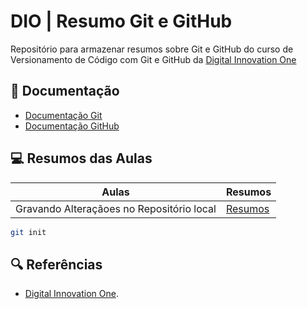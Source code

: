 # DIO | Resumo Git e GitHub

Repositório para armazenar resumos sobre Git e GitHub do curso de Versionamento de Código com Git e GitHub da [Digital Innovation One](https://www.dio.me)

## 📃 Documentação

- [Documentação Git](https://git-scm.com/doc)
- [Documentação GitHub](https://docs.github.com/pt)

## 💻 Resumos das Aulas

| Aulas | Resumos|
|-------|--------|
|Gravando Alteraçãoes no Repositório local | [Resumos]()|

```sh
git init
```

## 🔍 Referências

- [Digital Innovation One]().
